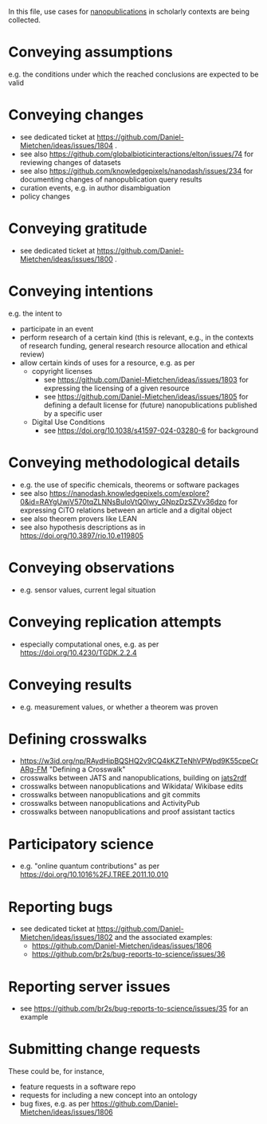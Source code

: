 In this file, use cases for [nanopublications](https://nanopub.net/) in scholarly contexts are being collected.

# Conveying assumptions

e.g. the conditions under which the reached conclusions are expected to be valid

# Conveying changes

* see dedicated ticket at https://github.com/Daniel-Mietchen/ideas/issues/1804 .
* see also https://github.com/globalbioticinteractions/elton/issues/74 for reviewing changes of datasets
* see also https://github.com/knowledgepixels/nanodash/issues/234 for documenting changes of nanopublication query results
* curation events, e.g. in author disambiguation
* policy changes

# Conveying gratitude

* see dedicated ticket at https://github.com/Daniel-Mietchen/ideas/issues/1800 .

# Conveying intentions

e.g. the intent to
- participate in an event
- perform research of a certain kind (this is relevant, e.g., in the contexts of research funding, general research resource allocation and ethical review)
- allow certain kinds of uses for a resource, e.g. as per
  - copyright licenses
    - see https://github.com/Daniel-Mietchen/ideas/issues/1803 for expressing the licensing of a given resource
    - see https://github.com/Daniel-Mietchen/ideas/issues/1805 for defining a default license for (future) nanopublications published by a specific user 
  - Digital Use Conditions
    - see https://doi.org/10.1038/s41597-024-03280-6 for background

# Conveying methodological details

- e.g. the use of specific chemicals, theorems or software packages
- see also https://nanodash.knowledgepixels.com/explore?0&id=RAYgUwjV570tqZLNNsBuIoVtQ0lwy_GNpzDzSZVv36dzo for expressing CiTO relations between an article and a digital object
- see also theorem provers like LEAN
- see also hypothesis descriptions as in https://doi.org/10.3897/rio.10.e119805

# Conveying observations

- e.g. sensor values, current legal situation

# Conveying replication attempts

- especially computational ones, e.g. as per https://doi.org/10.4230/TGDK.2.2.4

# Conveying results

- e.g. measurement values, or whether a theorem was proven

# Defining crosswalks

- https://w3id.org/np/RAydHipBQSHQ2v9CQ4kKZTeNhVPWpd9K55cpeCrARg-FM "Defining a Crosswalk"
- crosswalks between JATS and nanopublications, building on [jats2rdf]([url](https://www.ncbi.nlm.nih.gov/books/NBK100491/))
- crosswalks between nanopublications and Wikidata/ Wikibase edits 
- crosswalks between nanopublications and git commits 
- crosswalks between nanopublications and ActivityPub 
- crosswalks between nanopublications and proof assistant tactics 

# Participatory science

- e.g. "online quantum contributions" as per https://doi.org/10.1016%2FJ.TREE.2011.10.010

# Reporting bugs

* see dedicated ticket at https://github.com/Daniel-Mietchen/ideas/issues/1802 and the associated examples:
  * https://github.com/Daniel-Mietchen/ideas/issues/1806
  * https://github.com/br2s/bug-reports-to-science/issues/36

# Reporting server issues

* see https://github.com/br2s/bug-reports-to-science/issues/35 for an example

# Submitting change requests

These could be, for instance,
- feature requests in a software repo
- requests for including a new concept into an ontology
- bug fixes, e.g. as per https://github.com/Daniel-Mietchen/ideas/issues/1806

